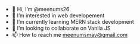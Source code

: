 - 👋 Hi, I’m @meenums26
- 👀 I’m interested in web developement
- 🌱 I’m currently learning MERN stack development
- 💞️ I’m looking to collaborate on Vanila JS
- 📫 How to reach me meenumsmav@gmail.com

<!---
meenums26/meenums26 is a ✨ special ✨ repository because its `README.md` (this file) appears on your GitHub profile.
You can click the Preview link to take a look at your changes.
--->
